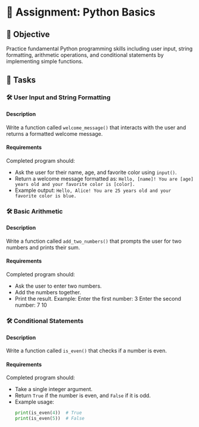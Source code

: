 
# 📘 Assignment: Python Basics

## 🎯 Objective

Practice fundamental Python programming skills including user input, string formatting, arithmetic operations, and conditional statements by implementing simple functions.

## 📝 Tasks

### 🛠️ User Input and String Formatting

#### Description
Write a function called `welcome_message()` that interacts with the user and returns a formatted welcome message.

#### Requirements
Completed program should:

- Ask the user for their name, age, and favorite color using `input()`.
- Return a welcome message formatted as:
  `Hello, [name]! You are [age] years old and your favorite color is [color].`
- Example output:
  `Hello, Alice! You are 25 years old and your favorite color is blue.`

### 🛠️ Basic Arithmetic

#### Description
Write a function called `add_two_numbers()` that prompts the user for two numbers and prints their sum.

#### Requirements
Completed program should:

- Ask the user to enter two numbers.
- Add the numbers together.
- Print the result. Example:
  Enter the first number: 3
  Enter the second number: 7
  10

### 🛠️ Conditional Statements

#### Description
Write a function called `is_even()` that checks if a number is even.

#### Requirements
Completed program should:

- Take a single integer argument.
- Return `True` if the number is even, and `False` if it is odd.
- Example usage:
  ```python
  print(is_even(4))  # True
  print(is_even(5))  # False
  ```

